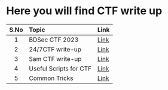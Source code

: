 Here you will find CTF write up
======		

| S.No | Topic            | Link   |
|:-----:|:----------------|:--------------------|
|1  | BDSec CTF 2023                  | <a href="https://github.com/IRB0T/CTF-Write-up/tree/master/BDSec%20CTF%202023">Link</a>  |
|2  | 24/7CTF write-up                  | <a href="https://github.com/raj1997/CTF-Write-up/tree/master/247ctf_com">Link</a>  |
|3  | Sam CTF write-up                  | <a href="https://github.com/raj1997/CTF-Write-up/tree/master/Sam_CTF">Link</a>  |
|4  | Useful Scripts for CTF          | <a href="https://github.com/raj1997/CTF-Write-up/tree/master/Use%20Full%20Scripts%20For%20CTF">Link</a>  |
|5  | Common Tricks          | <a href="https://github.com/raj1997/CTF-Write-up/tree/master/common%20tricks">Link</a>  |


